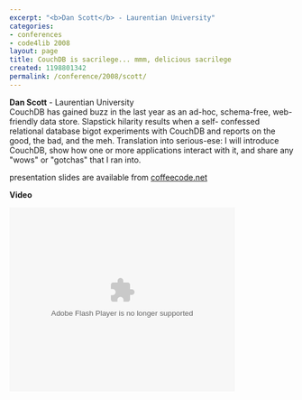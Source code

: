 ```yaml
---
excerpt: "<b>Dan Scott</b> - Laurentian University"
categories:
- conferences
- code4lib 2008
layout: page
title: CouchDB is sacrilege... mmm, delicious sacrilege
created: 1198801342
permalink: /conference/2008/scott/
---
```

<b>Dan Scott</b> - Laurentian University<br />
CouchDB has gained buzz in the last year as an ad-hoc, schema-free, web-friendly data store. Slapstick hilarity results when a self- confessed relational database bigot experiments with CouchDB and reports on the good, the bad, and the meh. Translation into serious-ese: I will introduce CouchDB, show how one or more applications interact with it, and share any "wows" or "gotchas" that I ran into.

presentation slides are available from <a href="http://coffeecode.net/archives/151-CouchDB-delicious-sacrilege.html">coffeecode.net</a>

<b>Video</b>

<embed id="VideoPlayback" style="width:400px;height:326px" flashvars="" src="http://video.google.com/googleplayer.swf?docid=-7821324260155266235&hl=en" type="application/x-shockwave-flash"> </embed>
